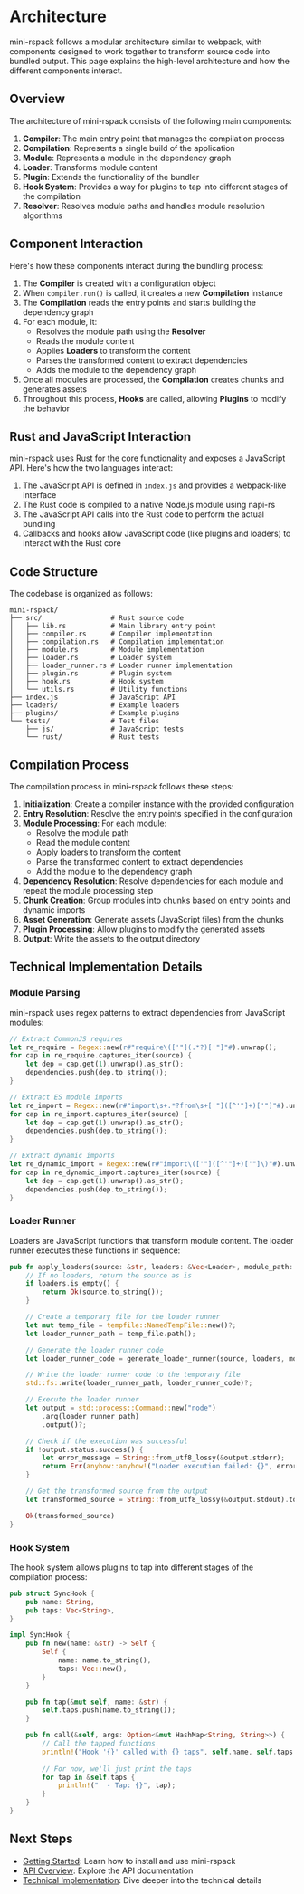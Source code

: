 # Architecture

mini-rspack follows a modular architecture similar to webpack, with components designed to work together to transform source code into bundled output. This page explains the high-level architecture and how the different components interact.

## Overview

The architecture of mini-rspack consists of the following main components:

1. **Compiler**: The main entry point that manages the compilation process
2. **Compilation**: Represents a single build of the application
3. **Module**: Represents a module in the dependency graph
4. **Loader**: Transforms module content
5. **Plugin**: Extends the functionality of the bundler
6. **Hook System**: Provides a way for plugins to tap into different stages of the compilation
7. **Resolver**: Resolves module paths and handles module resolution algorithms

## Component Interaction

Here's how these components interact during the bundling process:

1. The **Compiler** is created with a configuration object
2. When `compiler.run()` is called, it creates a new **Compilation** instance
3. The **Compilation** reads the entry points and starts building the dependency graph
4. For each module, it:
   - Resolves the module path using the **Resolver**
   - Reads the module content
   - Applies **Loaders** to transform the content
   - Parses the transformed content to extract dependencies
   - Adds the module to the dependency graph
5. Once all modules are processed, the **Compilation** creates chunks and generates assets
6. Throughout this process, **Hooks** are called, allowing **Plugins** to modify the behavior

## Rust and JavaScript Interaction

mini-rspack uses Rust for the core functionality and exposes a JavaScript API. Here's how the two languages interact:

1. The JavaScript API is defined in `index.js` and provides a webpack-like interface
2. The Rust code is compiled to a native Node.js module using napi-rs
3. The JavaScript API calls into the Rust code to perform the actual bundling
4. Callbacks and hooks allow JavaScript code (like plugins and loaders) to interact with the Rust core

## Code Structure

The codebase is organized as follows:

```
mini-rspack/
├── src/                 # Rust source code
│   ├── lib.rs           # Main library entry point
│   ├── compiler.rs      # Compiler implementation
│   ├── compilation.rs   # Compilation implementation
│   ├── module.rs        # Module implementation
│   ├── loader.rs        # Loader system
│   ├── loader_runner.rs # Loader runner implementation
│   ├── plugin.rs        # Plugin system
│   ├── hook.rs          # Hook system
│   └── utils.rs         # Utility functions
├── index.js             # JavaScript API
├── loaders/             # Example loaders
├── plugins/             # Example plugins
└── tests/               # Test files
    ├── js/              # JavaScript tests
    └── rust/            # Rust tests
```

## Compilation Process

The compilation process in mini-rspack follows these steps:

1. **Initialization**: Create a compiler instance with the provided configuration
2. **Entry Resolution**: Resolve the entry points specified in the configuration
3. **Module Processing**: For each module:
   - Resolve the module path
   - Read the module content
   - Apply loaders to transform the content
   - Parse the transformed content to extract dependencies
   - Add the module to the dependency graph
4. **Dependency Resolution**: Resolve dependencies for each module and repeat the module processing step
5. **Chunk Creation**: Group modules into chunks based on entry points and dynamic imports
6. **Asset Generation**: Generate assets (JavaScript files) from the chunks
7. **Plugin Processing**: Allow plugins to modify the generated assets
8. **Output**: Write the assets to the output directory

## Technical Implementation Details

### Module Parsing

mini-rspack uses regex patterns to extract dependencies from JavaScript modules:

```rust
// Extract CommonJS requires
let re_require = Regex::new(r#"require\(['"](.*?)['"]"#).unwrap();
for cap in re_require.captures_iter(source) {
    let dep = cap.get(1).unwrap().as_str();
    dependencies.push(dep.to_string());
}

// Extract ES module imports
let re_import = Regex::new(r#"import\s+.*?from\s+['"]([^'"]+)['"]"#).unwrap();
for cap in re_import.captures_iter(source) {
    let dep = cap.get(1).unwrap().as_str();
    dependencies.push(dep.to_string());
}

// Extract dynamic imports
let re_dynamic_import = Regex::new(r#"import\(['"]([^'"]+)['"]\)"#).unwrap();
for cap in re_dynamic_import.captures_iter(source) {
    let dep = cap.get(1).unwrap().as_str();
    dependencies.push(dep.to_string());
}
```

### Loader Runner

Loaders are JavaScript functions that transform module content. The loader runner executes these functions in sequence:

```rust
pub fn apply_loaders(source: &str, loaders: &Vec<Loader>, module_path: &Path) -> Result<String> {
    // If no loaders, return the source as is
    if loaders.is_empty() {
        return Ok(source.to_string());
    }

    // Create a temporary file for the loader runner
    let mut temp_file = tempfile::NamedTempFile::new()?;
    let loader_runner_path = temp_file.path();

    // Generate the loader runner code
    let loader_runner_code = generate_loader_runner(source, loaders, module_path)?;

    // Write the loader runner code to the temporary file
    std::fs::write(loader_runner_path, loader_runner_code)?;

    // Execute the loader runner
    let output = std::process::Command::new("node")
        .arg(loader_runner_path)
        .output()?;

    // Check if the execution was successful
    if !output.status.success() {
        let error_message = String::from_utf8_lossy(&output.stderr);
        return Err(anyhow::anyhow!("Loader execution failed: {}", error_message));
    }

    // Get the transformed source from the output
    let transformed_source = String::from_utf8_lossy(&output.stdout).to_string();

    Ok(transformed_source)
}
```

### Hook System

The hook system allows plugins to tap into different stages of the compilation process:

```rust
pub struct SyncHook {
    pub name: String,
    pub taps: Vec<String>,
}

impl SyncHook {
    pub fn new(name: &str) -> Self {
        Self {
            name: name.to_string(),
            taps: Vec::new(),
        }
    }

    pub fn tap(&mut self, name: &str) {
        self.taps.push(name.to_string());
    }

    pub fn call(&self, args: Option<&mut HashMap<String, String>>) {
        // Call the tapped functions
        println!("Hook '{}' called with {} taps", self.name, self.taps.len());
        
        // For now, we'll just print the taps
        for tap in &self.taps {
            println!("  - Tap: {}", tap);
        }
    }
}
```

## Next Steps

- [Getting Started](/guide/getting-started): Learn how to install and use mini-rspack
- [API Overview](/api/): Explore the API documentation
- [Technical Implementation](/advanced/): Dive deeper into the technical details
